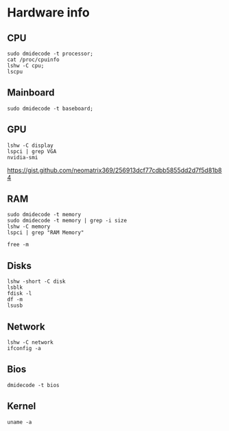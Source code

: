 # Hardware info 

## CPU
```
sudo dmidecode -t processor;
cat /proc/cpuinfo
lshw -C cpu;
lscpu
```
## Mainboard
```
sudo dmidecode -t baseboard;
```
## GPU
```
lshw -C display
lspci | grep VGA
nvidia-smi
```
https://gist.github.com/neomatrix369/256913dcf77cdbb5855dd2d7f5d81b84
## RAM
```
sudo dmidecode -t memory
sudo dmidecode -t memory | grep -i size
lshw -C memory
lspci | grep "RAM Memory"

free -m
```
## Disks
```
lshw -short -C disk
lsblk
fdisk -l
df -m
lsusb
```
## Network
```
lshw -C network
ifconfig -a
```
## Bios
```
dmidecode -t bios
```
## Kernel
```
uname -a
```